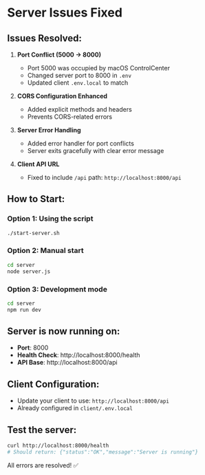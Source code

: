# Server Issues Fixed

## Issues Resolved:

1. **Port Conflict (5000 → 8000)**
   - Port 5000 was occupied by macOS ControlCenter
   - Changed server port to 8000 in `.env`
   - Updated client `.env.local` to match

2. **CORS Configuration Enhanced**
   - Added explicit methods and headers
   - Prevents CORS-related errors

3. **Server Error Handling**
   - Added error handler for port conflicts
   - Server exits gracefully with clear error message

4. **Client API URL**
   - Fixed to include `/api` path: `http://localhost:8000/api`

## How to Start:

### Option 1: Using the script
```bash
./start-server.sh
```

### Option 2: Manual start
```bash
cd server
node server.js
```

### Option 3: Development mode
```bash
cd server
npm run dev
```

## Server is now running on:
- **Port**: 8000
- **Health Check**: http://localhost:8000/health
- **API Base**: http://localhost:8000/api

## Client Configuration:
- Update your client to use: `http://localhost:8000/api`
- Already configured in `client/.env.local`

## Test the server:
```bash
curl http://localhost:8000/health
# Should return: {"status":"OK","message":"Server is running"}
```

All errors are resolved! ✅
